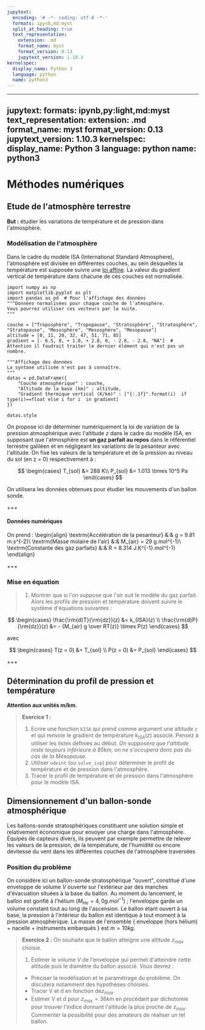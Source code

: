 ```yaml
---
jupytext:
  encoding: '# -*- coding: utf-8 -*-'
  formats: ipynb,md:myst
  split_at_heading: true
  text_representation:
    extension: .md
    format_name: myst
    format_version: 0.13
    jupytext_version: 1.10.3
kernelspec:
  display_name: Python 3
  language: python
  name: python3
---
```

---
jupytext:
  formats: ipynb,py:light,md:myst
  text_representation:
    extension: .md
    format_name: myst
    format_version: 0.13
    jupytext_version: 1.10.3
kernelspec:
  display_name: Python 3
  language: python
  name: python3
---

# Méthodes numériques

## Etude de l'atmosphère terrestre

__But :__ étudier les variations de température et de pression dans l'atmosphère.

### Modélisation de l'atmosphère
Dans le cadre du modèle ISA (International Standard Atmosphere), l'atmosphère est divisée en différentes couches, au sein desquelles la température est supposée suivre une [loi affine](https://fr.wikipedia.org/w/index.php?title=Atmosphère_normalisée&oldid=181118275). La valeur du gradient vertical de température dans chacune de ces couches est normalisée.

```{code-cell} ipython3
import numpy as np
import matplotlib.pyplot as plt
import pandas as pd  # Pour l'affichage des données
"""Données normalisées pour chaque couche de l'atmosphère.
Vous pourrez utiliser ces vecteurs par la suite.
"""

couche = ["Troposphère", "Tropopause", "Stratosphère", "Stratosphère", "Stratopause", "Mesosphère", "Mesosphère", "Mesopause"]
altitude = [0, 11, 20, 32, 47, 51, 71, 85]
gradient = [- 6.5, 0, + 1.0, + 2.8, 0, - 2.8, - 2.0, "NA"]  # Attention il faudrait traiter le dernier élément qui n'est pas un nombre.

"""Affichage des données
La syntaxe utilisée n'est pas à connaître.
"""
datas = pd.DataFrame({
    "Couche atmosphérique" : couche,
    "Altitude de la base (km)" : altitude,
    "Gradient thermique vertical (K/km)" : ["{:.1f}".format(i)  if type(i)==float else i for i  in gradient]
})

datas.style
```

On propose ici de déterminer numériquement la loi de variation de la pression atmosphérique avec l'altitude $z$ dans le cadre du modèle ISA, en supposant que l'atmosphère est __un gaz parfait au repos__ dans le référentiel terrestre galiléen et en négligeant les variations de la pesanteur avec l'altitude. On fixe les valeurs de la température et de la pression au niveau du sol (en z = 0) respectivement à :

$$
\begin{cases}
T_{sol} &= 288 K\\
P_{sol} &= 1.013 \times 10^5 Pa
\end{cases}
$$

On utilisera les données obtenues pour étudier les  mouvements d'un ballon sonde.

+++

#### Données numériques
On prend :
\begin{align}
\textrm{Accélération de la pesanteur} &:& g = 9.81 m.s^{-2}\\
\textrm{Masse molaire de l'air} &:& M_{air} = 29 g.mol^{-1}\\
\textrm{Constante des gaz parfaits} &:& R = 8.314 J.K^{-1}.mol^{-1}
\end{align}

+++

### Mise en équation
> 1. Montrer que si l'on suppose que l'air suit le modèle du gaz parfait. Alors les profils de pression et température doivent suivre le système d'équations suivantes :

$$
\begin{cases}
\frac{\rm{d}T}{\rm{dz}}(z) &= k_{ISA}(z) \\
\frac{\rm{d}P}{\rm{dz}}(z) &= - {M_{air} g \over RT(z)} \times P(z)
\end{cases}
$$

avec 

$$
\begin{cases}
T(z = 0) &= T_{sol} \\
P(z = 0) &= P_{sol}
\end{cases}
$$

+++

## Détermination du profil de pression et température

__Attention aux unités m/km.__
> __Exercice 1 :__  
> 1. Ecrire une fonction `kISA` qui prend comme argument une altitude `z` et qui renvoie le gradient de température $k_{ISA}(z)$ associé. Pensez à utiliser les listes définies au début. _On supposera que l'altitude reste toujours inférieure à 85km, on ne s'occupera donc pas du cas de la Mésopause._
> 2. Utiliser `odeint` (ou `solve_ivp`) pour déterminer le profil de température et de pression dans l'atmosphère.
> 3. Tracer le profil de température et de pression dans l'atmosphère pour le modèle ISA.

## Dimensionnement d'un ballon-sonde atmosphérique
Les ballons-sonde stratosphériques constituent une solution simple et relativement économique pour envoyer une charge dans l'atmosphère. Équipés de capteurs divers, ils peuvent par exemple permettre de relever les valeurs de la pression, de la température, de l'humidité ou encore devitesse du vent dans les différentes couches de l'atmosphère traversées

### Position du problème

On considère ici un ballon-sonde stratosphérique "ouvert", constitué d'une enveloppe de volume $V$ ouverte sur l'extérieur par des manches d'évacuation situées à la base du ballon. Au moment du lancement, le ballon est gonflé à l'hélium ($M_{He} = 4,0 g.mol^{-1}$) ; l'enveloppe garde un volume constant tout au long de l'ascension. Le ballon étant ouvert à sa base, la pression à l'intérieur du ballon est identique à tout moment à la pression atmosphérique. La masse de l'ensemble { enveloppe (hors hélium) + nacelle + instruments embarqués } est $m = 10 kg$.

> __Exercice 2 :__
> On souhaite que le ballon atteigne une altitude $z_{max}$ choisie.
> 1. Estimer le volume $V$ de l'enveloppe qui permet d'atteindre cette altitude puis le diamètre du ballon associé.
> Vous devrez :
> * Préciser la modélisation et le paramétrage du problème. On discutera notamment des hypothèses choisies.
> * Tracer V et d en fonction de$z_{max}$.
> * Estimer V et d pour $z_{max} = 36 km$ en procédant par dichotomie pour trouver l'indice donnant l'altitude la plus proche de $z_{max}$. Commenter la possibilité pour des amateurs de réaliser un tel ballon.